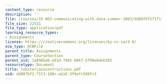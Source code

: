 ```yaml
---
content_type: resource
description: ''
file: /courses/15-063-communicating-with-data-summer-2003/dd807bf271f1180ca2a53f9afc508fc3_lobstercaseinstructions.pdf
file_size: 22531
file_type: application/pdf
learning_resource_types:
- Assignments
license: https://creativecommons.org/licenses/by-nc-sa/4.0/
ocw_type: OCWFile
parent_title: Assignments
parent_type: CourseSection
parent_uid: 1a896beb-e81d-7d65-b86f-5f90ebdeb385
resourcetype: Document
title: lobstercaseinstructions.pdf
uid: dd807bf2-71f1-180c-a2a5-3f9afc508fc3
---
```

